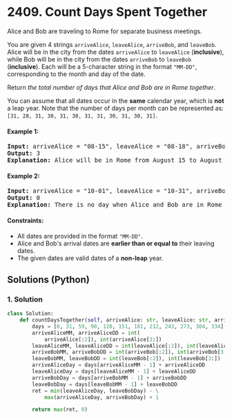 # 2409. Count Days Spent Together
Alice and Bob are traveling to Rome for separate business meetings.

You are given 4 strings `arriveAlice`, `leaveAlice`, `arriveBob`, and `leaveBob`. Alice will be in the city from the dates `arriveAlice` to `leaveAlice` (**inclusive**), while Bob will be in the city from the dates `arriveBob` to `leaveBob` (**inclusive**). Each will be a 5-character string in the format `"MM-DD"`, corresponding to the month and day of the date.

Return *the total number of days that Alice and Bob are in Rome together*.

You can assume that all dates occur in the **same** calendar year, which is **not** a leap year. Note that the number of days per month can be represented as: `[31, 28, 31, 30, 31, 30, 31, 31, 30, 31, 30, 31]`.

#### Example 1:
<pre>
<strong>Input:</strong> arriveAlice = "08-15", leaveAlice = "08-18", arriveBob = "08-16", leaveBob = "08-19"
<strong>Output:</strong> 3
<strong>Explanation:</strong> Alice will be in Rome from August 15 to August 18. Bob will be in Rome from August 16 to August 19. They are both in Rome together on August 16th, 17th, and 18th, so the answer is 3.
</pre>

#### Example 2:
<pre>
<strong>Input:</strong> arriveAlice = "10-01", leaveAlice = "10-31", arriveBob = "11-01", leaveBob = "12-31"
<strong>Output:</strong> 0
<strong>Explanation:</strong> There is no day when Alice and Bob are in Rome together, so we return 0.
</pre>

#### Constraints:
* All dates are provided in the format `"MM-DD"`.
* Alice and Bob's arrival dates are **earlier than or equal to** their leaving dates.
* The given dates are valid dates of a **non-leap** year.

## Solutions (Python)

### 1. Solution
```Python
class Solution:
    def countDaysTogether(self, arriveAlice: str, leaveAlice: str, arriveBob: str, leaveBob: str) -> int:
        days = [0, 31, 59, 90, 120, 151, 181, 212, 243, 273, 304, 334]
        arriveAliceMM, arriveAliceDD = int(
            arriveAlice[:2]), int(arriveAlice[3:])
        leaveAliceMM, leaveAliceDD = int(leaveAlice[:2]), int(leaveAlice[3:])
        arriveBobMM, arriveBobDD = int(arriveBob[:2]), int(arriveBob[3:])
        leaveBobMM, leaveBobDD = int(leaveBob[:2]), int(leaveBob[3:])
        arriveAliceDay = days[arriveAliceMM - 1] + arriveAliceDD
        leaveAliceDay = days[leaveAliceMM - 1] + leaveAliceDD
        arriveBobDay = days[arriveBobMM - 1] + arriveBobDD
        leaveBobDay = days[leaveBobMM - 1] + leaveBobDD
        ret = min(leaveAliceDay, leaveBobDay) - \
            max(arriveAliceDay, arriveBobDay) + 1

        return max(ret, 0)
```
